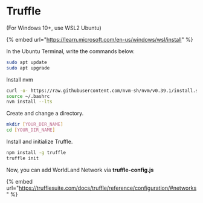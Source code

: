 # Truffle

(For Windows 10+, use WSL2 Ubuntu)

{% embed url="https://learn.microsoft.com/en-us/windows/wsl/install" %}

In the Ubuntu Terminal, write the commands below.

```bash
sudo apt update
sudo apt upgrade
```

Install nvm

```sh
curl -o- https://raw.githubusercontent.com/nvm-sh/nvm/v0.39.1/install.sh | bash
source ~/.bashrc
nvm install --lts
```

Create and change a directory.

```sh
mkdir [YOUR_DIR_NAME]
cd [YOUR_DIR_NAME]
```

Install and initialize Truffle.

```sh
npm install -g truffle
truffle init
```

Now, you can add WorldLand Network via **truffle-config.js**

{% embed url="https://trufflesuite.com/docs/truffle/reference/configuration/#networks" %}
